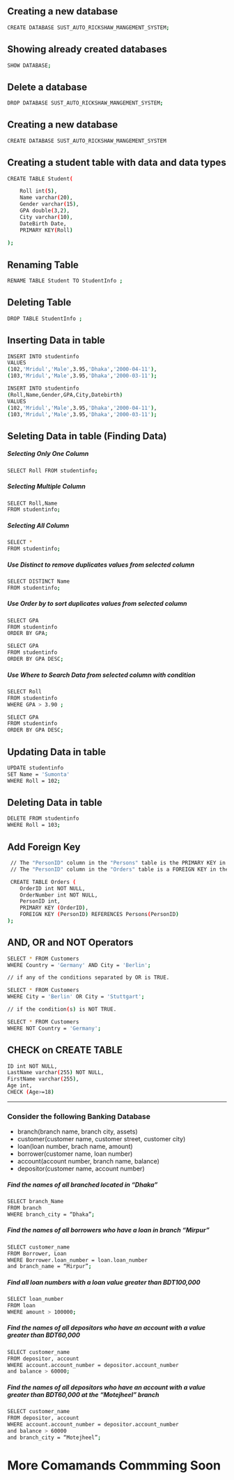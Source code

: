 
## Creating a new database

```bash
CREATE DATABASE SUST_AUTO_RICKSHAW_MANGEMENT_SYSTEM;
```


## Showing already created databases

```bash
SHOW DATABASE;
```

## Delete a database

```bash
DROP DATABASE SUST_AUTO_RICKSHAW_MANGEMENT_SYSTEM;
```

## Creating a new database

```bash
CREATE DATABASE SUST_AUTO_RICKSHAW_MANGEMENT_SYSTEM
```


## Creating a student table with data and data types

```bash
CREATE TABLE Student(

    Roll int(5),
    Name varchar(20),
    Gender varchar(15),
    GPA double(3,2),
    City varchar(10),
    DateBirth Date,
    PRIMARY KEY(Roll)
    
);
```
## Renaming Table

```bash
RENAME TABLE Student TO StudentInfo ;
```

## Deleting Table

```bash
DROP TABLE StudentInfo ;
```

## Inserting Data in table

```bash
INSERT INTO studentinfo
VALUES
(102,'Mridul','Male',3.95,'Dhaka','2000-04-11'),
(103,'Mridul','Male',3.95,'Dhaka','2000-03-11');
```
```bash
INSERT INTO studentinfo
(Roll,Name,Gender,GPA,City,Datebirth)
VALUES
(102,'Mridul','Male',3.95,'Dhaka','2000-04-11'),
(103,'Mridul','Male',3.95,'Dhaka','2000-03-11');
```

## Seleting Data in table (Finding Data)

##### Selecting Only One Column
```bash
SELECT Roll FROM studentinfo;
```
##### Selecting Multiple Column
```bash
SELECT Roll,Name 
FROM studentinfo;
```
##### Selecting All Column
```bash
SELECT *
FROM studentinfo;
```
##### Use Distinct to remove duplicates values from selected column
```bash
SELECT DISTINCT Name
FROM studentinfo;
```

##### Use Order by to sort duplicates values from selected column
```bash
SELECT GPA 
FROM studentinfo
ORDER BY GPA;
```
```bash
SELECT GPA 
FROM studentinfo
ORDER BY GPA DESC;
```

##### Use Where to Search Data from selected column with condition
```bash
SELECT Roll
FROM studentinfo
WHERE GPA > 3.90 ;
```
```bash
SELECT GPA 
FROM studentinfo
ORDER BY GPA DESC;
```

## Updating Data in table

```bash
UPDATE studentinfo
SET Name = 'Sumonta'
WHERE Roll = 102;
```

## Deleting Data in table

```bash
DELETE FROM studentinfo
WHERE Roll = 103;
```

## Add Foreign Key
```bash
 // The "PersonID" column in the "Persons" table is the PRIMARY KEY in the "Persons" table.
 // The "PersonID" column in the "Orders" table is a FOREIGN KEY in the "Orders" table.

 CREATE TABLE Orders (
    OrderID int NOT NULL,
    OrderNumber int NOT NULL,
    PersonID int,
    PRIMARY KEY (OrderID),
    FOREIGN KEY (PersonID) REFERENCES Persons(PersonID)
);

```

## AND, OR and NOT Operators
```bash
SELECT * FROM Customers
WHERE Country = 'Germany' AND City = 'Berlin';
```
```bash
// if any of the conditions separated by OR is TRUE.

SELECT * FROM Customers
WHERE City = 'Berlin' OR City = 'Stuttgart';
```

```bash
// if the condition(s) is NOT TRUE.

SELECT * FROM Customers
WHERE NOT Country = 'Germany';
``` 

## CHECK on CREATE TABLE
```bash
ID int NOT NULL,
LastName varchar(255) NOT NULL,
FirstName varchar(255),
Age int,
CHECK (Age>=18)
```




<hr>

### Consider the following Banking Database

- branch(branch name, branch city, assets)
- customer(customer name, customer street, customer city)
- loan(loan number, brach name, amount)
- borrower(customer name, loan number)
- account(account number, branch name, balance)
- depositor(customer name, account number)

##### Find the names of all branched located in “Dhaka”

```bash
SELECT branch_Name 
FROM branch
WHERE branch_city = “Dhaka”; 
```

##### Find the names of all borrowers who have a loan in branch “Mirpur”

```bash
SELECT customer_name
FROM Borrower, Loan 
WHERE Borrower.loan_number = loan.loan_number 
and branch_name = “Mirpur”;
```

##### Find all loan numbers with a loan value greater than BDT100,000

```bash
SELECT loan_number 
FROM loan
WHERE amount > 100000;
```

##### Find the names of all depositors who have an account with a value greater than BDT60,000

```bash
SELECT customer_name
FROM depositor, account
WHERE account.account_number = depositor.account_number 
and balance > 60000;
```

##### Find the names of all depositors who have an account with a value greater than BDT60,000 at the “Motejheel” branch

```bash
SELECT customer_name
FROM depositor, account
WHERE account.account_number = depositor.account_number 
and balance > 60000
and branch_city = “Motejheel”; 
```



# More Comamands Commming Soon